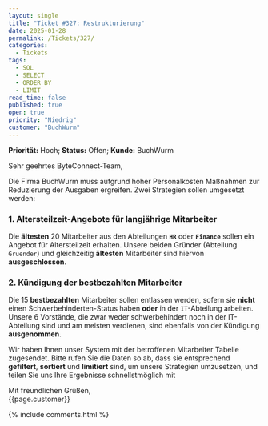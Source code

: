 ```yaml
---
layout: single
title: "Ticket #327: Restrukturierung"
date: 2025-01-28
permalink: /Tickets/327/
categories:
  - Tickets
tags:
  - SQL
  - SELECT
  - ORDER_BY
  - LIMIT
read_time: false
published: true
open: true
priority: "Niedrig"
customer: "BuchWurm"
---
```


**Priorität:** Hoch; **Status:** Offen; **Kunde:** BuchWurm  

Sehr geehrtes ByteConnect-Team,

Die Firma BuchWurm muss aufgrund hoher Personalkosten Maßnahmen zur Reduzierung der Ausgaben ergreifen. Zwei Strategien sollen umgesetzt werden:

### 1. Altersteilzeit-Angebote für langjährige Mitarbeiter  
Die **ältesten** 20 Mitarbeiter aus den Abteilungen **`HR`** oder **`Finance`** sollen ein Angebot für Altersteilzeit erhalten. Unsere beiden Gründer (Abteilung `Gruender`) und gleichzeitig **ältesten** Mitarbeiter sind hiervon **ausgeschlossen**.  

### 2. Kündigung der bestbezahlten Mitarbeiter   
Die 15 **bestbezahlten** Mitarbeiter sollen entlassen werden, sofern sie **nicht** einen Schwerbehinderten-Status haben **oder** in der `IT`-Abteilung arbeiten. Unsere 6 Vorstände, die zwar weder schwerbehindert noch in der IT-Abteilung sind und am meisten verdienen, sind ebenfalls von der Kündigung **ausgenommen**.  

Wir haben Ihnen unser System mit der betroffenen Mitarbeiter Tabelle zugesendet.
Bitte rufen Sie die Daten so ab, dass sie entsprechend **gefiltert**, **sortiert** und **limitiert** sind, um unsere Strategien umzusetzen, und teilen Sie uns Ihre Ergebnisse schnellstmöglich mit

Mit freundlichen Grüßen,  
{{page.customer}}

{% include comments.html %}